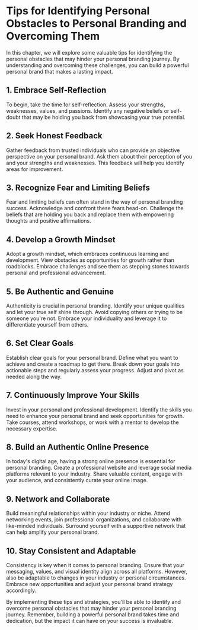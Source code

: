 Tips for Identifying Personal Obstacles to Personal Branding and Overcoming Them
=========================================================================================

In this chapter, we will explore some valuable tips for identifying the personal obstacles that may hinder your personal branding journey. By understanding and overcoming these challenges, you can build a powerful personal brand that makes a lasting impact.

1\. Embrace Self-Reflection
--------------------------

To begin, take the time for self-reflection. Assess your strengths, weaknesses, values, and passions. Identify any negative beliefs or self-doubt that may be holding you back from showcasing your true potential.

2\. Seek Honest Feedback
-----------------------

Gather feedback from trusted individuals who can provide an objective perspective on your personal brand. Ask them about their perception of you and your strengths and weaknesses. This feedback will help you identify areas for improvement.

3\. Recognize Fear and Limiting Beliefs
--------------------------------------

Fear and limiting beliefs can often stand in the way of personal branding success. Acknowledge and confront these fears head-on. Challenge the beliefs that are holding you back and replace them with empowering thoughts and positive affirmations.

4\. Develop a Growth Mindset
---------------------------

Adopt a growth mindset, which embraces continuous learning and development. View obstacles as opportunities for growth rather than roadblocks. Embrace challenges and see them as stepping stones towards personal and professional advancement.

5\. Be Authentic and Genuine
---------------------------

Authenticity is crucial in personal branding. Identify your unique qualities and let your true self shine through. Avoid copying others or trying to be someone you're not. Embrace your individuality and leverage it to differentiate yourself from others.

6\. Set Clear Goals
------------------

Establish clear goals for your personal brand. Define what you want to achieve and create a roadmap to get there. Break down your goals into actionable steps and regularly assess your progress. Adjust and pivot as needed along the way.

7\. Continuously Improve Your Skills
-----------------------------------

Invest in your personal and professional development. Identify the skills you need to enhance your personal brand and seek opportunities for growth. Take courses, attend workshops, or work with a mentor to develop the necessary expertise.

8\. Build an Authentic Online Presence
-------------------------------------

In today's digital age, having a strong online presence is essential for personal branding. Create a professional website and leverage social media platforms relevant to your industry. Share valuable content, engage with your audience, and consistently curate your online image.

9\. Network and Collaborate
--------------------------

Build meaningful relationships within your industry or niche. Attend networking events, join professional organizations, and collaborate with like-minded individuals. Surround yourself with a supportive network that can help amplify your personal brand.

10\. Stay Consistent and Adaptable
---------------------------------

Consistency is key when it comes to personal branding. Ensure that your messaging, values, and visual identity align across all platforms. However, also be adaptable to changes in your industry or personal circumstances. Embrace new opportunities and adjust your personal brand strategy accordingly.

By implementing these tips and strategies, you'll be able to identify and overcome personal obstacles that may hinder your personal branding journey. Remember, building a powerful personal brand takes time and dedication, but the impact it can have on your success is invaluable.

